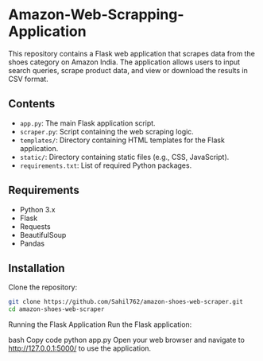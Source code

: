 # Amazon-Web-Scrapping-Application

This repository contains a Flask web application that scrapes data from the shoes category on Amazon India. The application allows users to input search queries, scrape product data, and view or download the results in CSV format.

## Contents

- `app.py`: The main Flask application script.
- `scraper.py`: Script containing the web scraping logic.
- `templates/`: Directory containing HTML templates for the Flask application.
- `static/`: Directory containing static files (e.g., CSS, JavaScript).
- `requirements.txt`: List of required Python packages.

## Requirements

- Python 3.x
- Flask
- Requests
- BeautifulSoup
- Pandas

## Installation

 Clone the repository:

   ```bash
   git clone https://github.com/Sahil762/amazon-shoes-web-scraper.git
   cd amazon-shoes-web-scraper
   ```
Running the Flask Application
Run the Flask application:

bash
Copy code
python app.py
Open your web browser and navigate to http://127.0.0.1:5000/ to use the application.

